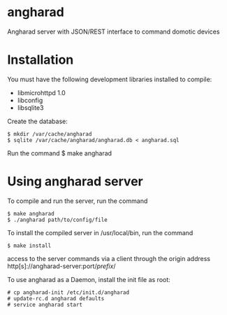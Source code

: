 angharad
========

Angharad server with JSON/REST interface to command domotic devices

Installation
============

You must have the following development libraries installed to compile:
- libmicrohttpd 1.0
- libconfig
- libsqlite3

Create the database:
```shell
$ mkdir /var/cache/angharad
$ sqlite /var/cache/angharad/angharad.db < angharad.sql
```

Run the command 
$ make angharad

Using angharad server
=====================

To compile and run the server, run the command
```shell
$ make angharad
$ ./angharad path/to/config/file
```

To install the compiled server in /usr/local/bin, run the command
```shell
$ make install
```

access to the server commands via a client through the origin address http[s]://angharad-server:port/*prefix*/

To use angharad as a Daemon, install the init file as root:
```shell
# cp angharad-init /etc/init.d/angharad
# update-rc.d angharad defaults
# service angharad start
```
